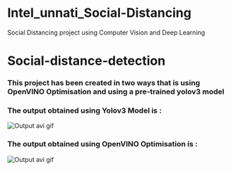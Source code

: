 # Intel_unnati_Social-Distancing
Social Distancing project using Computer Vision and Deep Learning
# Social-distance-detection

### This project has been created in two ways that is using OpenVINO Optimisation and using a pre-trained yolov3 model

### The output obtained using Yolov3 Model is :
![Output avi gif](https://github.com/rohitviswam/Intel_unnati_Social-Distancing/blob/main/Social%20Distancing%20Project/outputs/ped_walkoutput.gif)

### The output obtained using OpenVINO Optimisation is :
![Output avi gif](https://github.com/rohitviswam/Intel_unnati_Social-Distancing/blob/main/Optimised%20Project/sample_bbox.gif)

